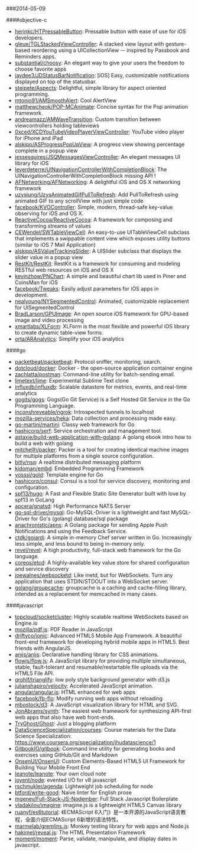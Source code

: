 ###2014-05-09

####objective-c
* [herinkc/HTPressableButton](https://github.com/herinkc/HTPressableButton): Pressable button with ease of use for iOS developers.
* [gleue/TGLStackedViewController](https://github.com/gleue/TGLStackedViewController): A stacked view layout with gesture-based reordering using a UICollectionView -- inspired by Passbook and Reminders apps.
* [substantial/choosy](https://github.com/substantial/choosy): An elegant way to give your users the freedom to choose favorite apps
* [jaydee3/JDStatusBarNotification](https://github.com/jaydee3/JDStatusBarNotification): [iOS] Easy, customizable notifications displayed on top of the statusbar.
* [steipete/Aspects](https://github.com/steipete/Aspects): Delightful, simple library for aspect oriented programming.
* [mtonio91/AMSmoothAlert](https://github.com/mtonio91/AMSmoothAlert): Cool AlertView
* [matthewcheok/POP-MCAnimate](https://github.com/matthewcheok/POP-MCAnimate): Concise syntax for the Pop animation framework.
* [andreamazz/AMWaveTransition](https://github.com/andreamazz/AMWaveTransition): Custom transition between viewcontrollers holding tableviews
* [0xced/XCDYouTubeVideoPlayerViewController](https://github.com/0xced/XCDYouTubeVideoPlayerViewController): YouTube video player for iPhone and iPad
* [alskipp/ASProgressPopUpView](https://github.com/alskipp/ASProgressPopUpView): A progress view showing percentage complete in a popup view 
* [jessesquires/JSQMessagesViewController](https://github.com/jessesquires/JSQMessagesViewController): An elegant messages UI library for iOS
* [leverdeterre/UINavigationControllerWithCompletionBlock](https://github.com/leverdeterre/UINavigationControllerWithCompletionBlock): The UINavigationControllerWithCompletionBlock missing API !
* [AFNetworking/AFNetworking](https://github.com/AFNetworking/AFNetworking): A delightful iOS and OS X networking framework
* [uzysjung/UzysAnimatedGifPullToRefresh](https://github.com/uzysjung/UzysAnimatedGifPullToRefresh): Add PullToRefresh using animated GIF to any scrollView with just simple code
* [facebook/KVOController](https://github.com/facebook/KVOController): Simple, modern, thread-safe key-value observing for iOS and OS X.
* [ReactiveCocoa/ReactiveCocoa](https://github.com/ReactiveCocoa/ReactiveCocoa): A framework for composing and transforming streams of values
* [CEWendel/SWTableViewCell](https://github.com/CEWendel/SWTableViewCell): An easy-to-use UITableViewCell subclass that implements a swippable content view which exposes utility buttons (similar to iOS 7 Mail Application)
* [alskipp/ASValueTrackingSlider](https://github.com/alskipp/ASValueTrackingSlider): A UISlider subclass that displays the slider value in a popup view
* [RestKit/RestKit](https://github.com/RestKit/RestKit): RestKit is a framework for consuming and modeling RESTful web resources on iOS and OS X
* [kevinzhow/PNChart](https://github.com/kevinzhow/PNChart): A simple and beautiful chart lib used in Piner and CoinsMan for iOS
* [facebook/Tweaks](https://github.com/facebook/Tweaks): Easily adjust parameters for iOS apps in development.
* [nealyoung/NYSegmentedControl](https://github.com/nealyoung/NYSegmentedControl): Animated, customizable replacement for UISegmentedControl
* [BradLarson/GPUImage](https://github.com/BradLarson/GPUImage): An open source iOS framework for GPU-based image and video processing
* [xmartlabs/XLForm](https://github.com/xmartlabs/XLForm): XLForm is the most flexible and powerful iOS library to create dynamic table-view forms.
* [orta/ARAnalytics](https://github.com/orta/ARAnalytics): Simplify your iOS analytics

####go
* [packetbeat/packetbeat](https://github.com/packetbeat/packetbeat): Protocol sniffer, monitoring, search.
* [dotcloud/docker](https://github.com/dotcloud/docker): Docker - the open-source application container engine
* [zachlatta/postman](https://github.com/zachlatta/postman): Command-line utility for batch-sending email.
* [limetext/lime](https://github.com/limetext/lime): Experimental Sublime Text clone
* [influxdb/influxdb](https://github.com/influxdb/influxdb): Scalable datastore for metrics, events, and real-time analytics
* [gogits/gogs](https://github.com/gogits/gogs): Gogs(Go Git Service) is a Self Hosted Git Service in the Go Programming Language.
* [inconshreveable/ngrok](https://github.com/inconshreveable/ngrok): Introspected tunnels to localhost
* [mozilla-services/heka](https://github.com/mozilla-services/heka): Data collection and processing made easy.
* [go-martini/martini](https://github.com/go-martini/martini): Classy web framework for Go
* [hashicorp/serf](https://github.com/hashicorp/serf): Service orchestration and management tool.
* [astaxie/build-web-application-with-golang](https://github.com/astaxie/build-web-application-with-golang): A golang ebook intro how to build a web with golang
* [mitchellh/packer](https://github.com/mitchellh/packer): Packer is a tool for creating identical machine images for multiple platforms from a single source configuration.
* [bitly/nsq](https://github.com/bitly/nsq): A realtime distributed messaging platform
* [kidoman/embd](https://github.com/kidoman/embd): Embedded Programming Framework
* [yosssi/gold](https://github.com/yosssi/gold): Template engine for Go
* [hashicorp/consul](https://github.com/hashicorp/consul): Consul is a tool for service discovery, monitoring and configuration.
* [spf13/hugo](https://github.com/spf13/hugo): A Fast and Flexible Static Site Generator built with love by spf13 in GoLang
* [apcera/gnatsd](https://github.com/apcera/gnatsd): High Performance NATS Server
* [go-sql-driver/mysql](https://github.com/go-sql-driver/mysql): Go-MySQL-Driver is a lightweight and fast MySQL-Driver for Go's (golang) database/sql package
* [anachronistic/apns](https://github.com/anachronistic/apns): A Golang package for sending Apple Push Notifications and using the Feedback Service.
* [ctdk/goiardi](https://github.com/ctdk/goiardi): A simple in-memory Chef server written in Go. Increasingly less simple, and less bound to being in-memory only.
* [revel/revel](https://github.com/revel/revel): A high productivity, full-stack web framework for the Go language.
* [coreos/etcd](https://github.com/coreos/etcd): A highly-available key value store for shared configuration and service discovery
* [joewalnes/websocketd](https://github.com/joewalnes/websocketd): Like inetd, but for WebSockets. Turn any application that uses STDIN/STDOUT into a WebSocket server.
* [golang/groupcache](https://github.com/golang/groupcache): groupcache is a caching and cache-filling library, intended as a replacement for memcached in many cases.

####javascript
* [topcloud/socketcluster](https://github.com/topcloud/socketcluster): Highly scalable realtime WebSockets based on Engine.io
* [mozilla/pdf.js](https://github.com/mozilla/pdf.js): PDF Reader in JavaScript
* [driftyco/ionic](https://github.com/driftyco/ionic): Advanced HTML5 Mobile App Framework. A beautiful front-end framework for developing hybrid mobile apps in HTML5. Best friends with AngularJS.
* [anijs/anijs](https://github.com/anijs/anijs): Declarative handling library for CSS animations.
* [flowjs/flow.js](https://github.com/flowjs/flow.js): A JavaScript library for providing multiple simultaneous, stable, fault-tolerant and resumable/restartable file uploads via the HTML5 File API.
* [qrohlf/trianglify](https://github.com/qrohlf/trianglify): low poly style background generator with d3.js
* [julianshapiro/velocity](https://github.com/julianshapiro/velocity): Accelerated JavaScript animation.
* [angular/angular.js](https://github.com/angular/angular.js): HTML enhanced for web apps
* [facebook/fb-flo](https://github.com/facebook/fb-flo): Modify running web apps without reloading
* [mbostock/d3](https://github.com/mbostock/d3): A JavaScript visualization library for HTML and SVG.
* [JonAbrams/synth](https://github.com/JonAbrams/synth): The easiest web framework for synthesizing API-first web apps that also have web front-ends.
* [TryGhost/Ghost](https://github.com/TryGhost/Ghost): Just a blogging platform
* [DataScienceSpecialization/courses](https://github.com/DataScienceSpecialization/courses): Course materials for the Data Science Specialization: https://www.coursera.org/specialization/jhudatascience/1
* [GitbookIO/gitbook](https://github.com/GitbookIO/gitbook): Command line utility for generating books and exercises using GitHub/Git and Markdown
* [OnsenUI/OnsenUI](https://github.com/OnsenUI/OnsenUI): Custom Elements-Based HTML5 UI Framework for Building Your Mobile Front End
* [leanote/leanote](https://github.com/leanote/leanote): Your own cloud note
* [joyent/node](https://github.com/joyent/node): evented I/O for v8 javascript
* [rschmukler/agenda](https://github.com/rschmukler/agenda): Lightweight job scheduling for node
* [btford/write-good](https://github.com/btford/write-good): Naive linter for English prose
* [mgenev/Full-Stack-JS-Nodember](https://github.com/mgenev/Full-Stack-JS-Nodember):  Full Stack Javascript Boilerplate
* [vladakilov/imagine](https://github.com/vladakilov/imagine): imagine.js is a lightweight HTML5 Canvas library
* [ruanyf/es6tutorial](https://github.com/ruanyf/es6tutorial): 《ECMAScript 6入门》是一本开源的JavaScript语言教程，全面介绍ECMAScript 6新增的语法特性。
* [marmelab/gremlins.js](https://github.com/marmelab/gremlins.js): Monkey testing library for web apps and Node.js
* [hakimel/reveal.js](https://github.com/hakimel/reveal.js): The HTML Presentation Framework
* [moment/moment](https://github.com/moment/moment): Parse, validate, manipulate, and display dates in javascript.

